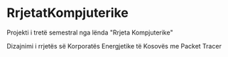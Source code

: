 # RrjetatKompjuterike
Projekti i tretë semestral nga lënda "Rrjeta Kompjuterike"

Dizajnimi i rrjetës së Korporatës Energjetike të Kosovës me Packet Tracer
